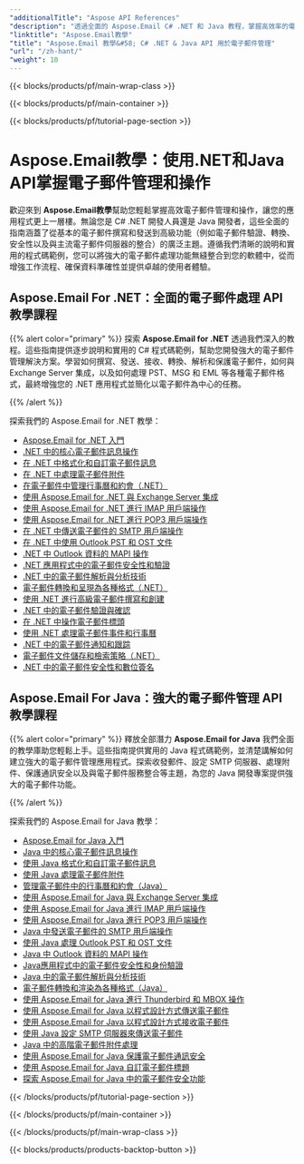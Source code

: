 ```yaml
---
"additionalTitle": "Aspose API References"
"description": "透過全面的 Aspose.Email C# .NET 和 Java 教程，掌握高效率的電子郵件管理和操作。學習電子郵件撰寫、轉換、安全、解析等知識，實現穩健的應用程式開發。"
"linktitle": "Aspose.Email教學"
"title": "Aspose.Email 教學&#58; C# .NET & Java API 用於電子郵件管理"
"url": "/zh-hant/"
"weight": 10
---
```


{{< blocks/products/pf/main-wrap-class >}}

{{< blocks/products/pf/main-container >}}

{{< blocks/products/pf/tutorial-page-section >}}

# Aspose.Email教學：使用.NET和Java API掌握電子郵件管理和操作

歡迎來到 **Aspose.Email教學**幫助您輕鬆掌握高效電子郵件管理和操作，讓您的應用程式更上一層樓。無論您是 C# .NET 開發人員還是 Java 開發者，這些全面的指南涵蓋了從基本的電子郵件撰寫和發送到高級功能（例如電子郵件驗證、轉換、安全性以及與主流電子郵件伺服器的整合）的廣泛主題。遵循我們清晰的說明和實用的程式碼範例，您可以將強大的電子郵件處理功能無縫整合到您的軟體中，從而增強工作流程、確保資料準確性並提供卓越的使用者體驗。

## Aspose.Email For .NET：全面的電子郵件處理 API 教學課程

{{% alert color="primary" %}}
探索 **Aspose.Email for .NET** 透過我們深入的教程。這些指南提供逐步說明和實用的 C# 程式碼範例，幫助您開發強大的電子郵件管理解決方案。學習如何撰寫、發送、接收、轉換、解析和保護電子郵件，如何與 Exchange Server 集成，以及如何處理 PST、MSG 和 EML 等各種電子郵件格式，最終增強您的 .NET 應用程式並簡化以電子郵件為中心的任務。

{{% /alert %}}

探索我們的 Aspose.Email for .NET 教學：
- [Aspose.Email for .NET 入門](./net/getting-started/)
- [.NET 中的核心電子郵件訊息操作](./net/email-message-operations/)
- [在 .NET 中格式化和自訂電子郵件訊息](./net/message-formatting-customization/)
- [在 .NET 中處理電子郵件附件](./net/attachments-handling/)
- [在電子郵件中管理行事曆和約會（.NET）](./net/calendar-appointments/)
- [使用 Aspose.Email for .NET 與 Exchange Server 集成](./net/exchange-server-integration/)
- [使用 Aspose.Email for .NET 進行 IMAP 用戶端操作](./net/imap-client-operations/)
- [使用 Aspose.Email for .NET 進行 POP3 用戶端操作](./net/pop3-client-operations/)
- [在 .NET 中傳送電子郵件的 SMTP 用戶端操作](./net/smtp-client-operations/)
- [在 .NET 中使用 Outlook PST 和 OST 文件](./net/outlook-pst-ost-operations/)
- [.NET 中 Outlook 資料的 MAPI 操作](./net/mapi-operations/)
- [.NET 應用程式中的電子郵件安全性和驗證](./net/security-authentication/)
- [.NET 中的電子郵件解析與分析技術](./net/email-parsing-analysis/)
- [電子郵件轉換和呈現為各種格式（.NET）](./net/email-conversion-rendering/)
- [使用 .NET 進行高級電子郵件撰寫和創建](./net/email-composition-and-creation/)
- [.NET 中的電子郵件驗證與確認](./net/email-validation-and-verification/)
- [在 .NET 中操作電子郵件標頭](./net/email-header-manipulation/)
- [使用 .NET 處理電子郵件事件和行事曆](./net/email-event-and-calendar-handling/)
- [.NET 中的電子郵件通知和跟踪](./net/email-notification-and-tracking/)
- [電子郵件文件儲存和檢索策略（.NET）](./net/email-file-storage-and-retrieval/)
- [.NET 中的電子郵件安全性和數位簽名](./net/email-security-and-signatures/)

## Aspose.Email For Java：強大的電子郵件管理 API 教學課程

{{% alert color="primary" %}}
釋放全部潛力 **Aspose.Email for Java** 我們全面的教學庫助您輕鬆上手。這些指南提供實用的 Java 程式碼範例，並清楚講解如何建立強大的電子郵件管理應用程式。探索收發郵件、設定 SMTP 伺服器、處理附件、保護通訊安全以及與電子郵件服務整合等主題，為您的 Java 開發專案提供強大的電子郵件功能。

{{% /alert %}}

探索我們的 Aspose.Email for Java 教學：
- [Aspose.Email for Java 入門](./java/getting-started/)
- [Java 中的核心電子郵件訊息操作](./java/email-message-operations/)
- [使用 Java 格式化和自訂電子郵件訊息](./java/message-formatting-customization/)
- [使用 Java 處理電子郵件附件](./java/attachments-handling/)
- [管理電子郵件中的行事曆和約會（Java）](./java/calendar-appointments/)
- [使用 Aspose.Email for Java 與 Exchange Server 集成](./java/exchange-server-integration/)
- [使用 Aspose.Email for Java 進行 IMAP 用戶端操作](./java/imap-client-operations/)
- [使用 Aspose.Email for Java 進行 POP3 用戶端操作](./java/pop3-client-operations/)
- [Java 中發送電子郵件的 SMTP 用戶端操作](./java/smtp-client-operations/)
- [使用 Java 處理 Outlook PST 和 OST 文件](./java/outlook-pst-ost-operations/)
- [Java 中 Outlook 資料的 MAPI 操作](./java/mapi-operations/)
- [Java應用程式中的電子郵件安全性和身份驗證](./java/security-authentication/)
- [Java 中的電子郵件解析與分析技術](./java/email-parsing-analysis/)
- [電子郵件轉換和渲染為各種格式（Java）](./java/email-conversion-rendering/)
- [使用 Aspose.Email for Java 進行 Thunderbird 和 MBOX 操作](./java/thunderbird-mbox-operations/)
- [使用 Aspose.Email for Java 以程式設計方式傳送電子郵件](./java/sending-emails/)
- [使用 Aspose.Email for Java 以程式設計方式接收電子郵件](./java/receiving-emails/)
- [使用 Java 設定 SMTP 伺服器來傳送電子郵件](./java/configuring-smtp-servers/)
- [Java 中的高階電子郵件附件處理](./java/advanced-email-attachments/)
- [使用 Aspose.Email for Java 保護電子郵件通訊安全](./java/securing-email-communications/)
- [使用 Aspose.Email for Java 自訂電子郵件標題](./java/customizing-email-headers/)
- [探索 Aspose.Email for Java 中的電子郵件安全功能](./java/exploring-email-security/)

{{< /blocks/products/pf/tutorial-page-section >}}

{{< /blocks/products/pf/main-container >}}

{{< /blocks/products/pf/main-wrap-class >}}

{{< blocks/products/products-backtop-button >}}